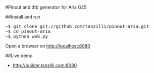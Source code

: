 #Pinout and dtb generator for Aria G25

##Install and run

<pre>
~$ git clone git://github.com/tanzilli/pinout-aria.git
~$ cd pinout-aria
~$ python web.py 
</pre>

Open a browser on [http://localhost:8080](http://localhost:8080)

##Live demo

* http://builder.tanzilli.com:8080


